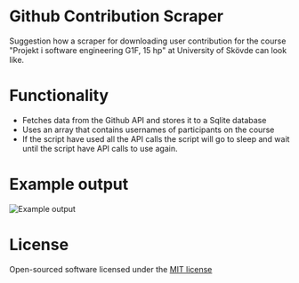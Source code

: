 # Github Contribution Scraper 
Suggestion how a scraper for downloading user contribution for the course "Projekt i software engineering G1F, 15 hp" at University of Skövde can look like. 

# Functionality 
+ Fetches data from the Github API and stores it to a Sqlite database 
+ Uses an array that contains usernames of participants on the course 
+ If the script have used all the API calls the script will go to sleep and wait until the script have API calls to use again.

# Example output
![Example output](http://andreasbylund.se/img/output_example.png)

# License
Open-sourced software licensed under the [MIT license](http://opensource.org/licenses/MIT)
